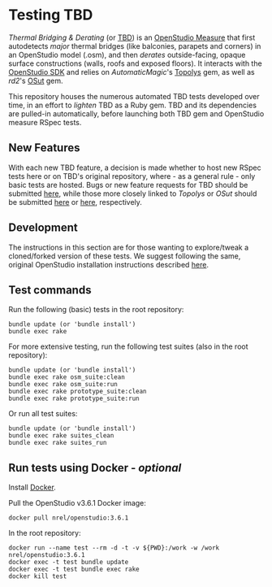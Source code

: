 # Testing TBD  

_Thermal Bridging & Derating_ (or [TBD](https://github.com/rd2/tbd)) is an [OpenStudio Measure](https://nrel.github.io/OpenStudio-user-documentation/reference/measure_writing_guide/) that first autodetects _major_ thermal bridges (like balconies, parapets and corners) in an OpenStudio model (.osm), and then _derates_ outside-facing, opaque surface constructions (walls, roofs and exposed floors). It interacts with the [OpenStudio SDK](https://openstudio-sdk-documentation.s3.amazonaws.com/index.html) and relies on _AutomaticMagic_'s [Topolys](https://github.com/automaticmagic/topolys) gem, as well as _rd2_'s [OSut](https://rubygems.org/gems/osut) gem.

This repository houses the numerous automated TBD tests developed over time, in an effort to _lighten_ TBD as a Ruby gem. TBD and its dependencies are pulled-in automatically, before launching both TBD gem and OpenStudio measure RSpec tests.

## New Features  

With each new TBD feature, a decision is made whether to host new RSpec tests here or on TBD's original repository, where - as a general rule - only basic tests are hosted. Bugs or new feature requests for TBD should be submitted [here](https://github.com/rd2/tbd/issues), while those more closely linked to _Topolys_ or _OSut_ should be submitted [here](https://github.com/automaticmagic/topolys/issues) or [here](https://github.com/rd2/osut/issues), respectively.

## Development

The instructions in this section are for those wanting to explore/tweak a cloned/forked version of these tests. We suggest following the same, original OpenStudio installation instructions described [here](https://github.com/rd2/tbd/blob/master/README.md#development).

## Test commands

Run the following (basic) tests in the root repository:
```
bundle update (or 'bundle install')
bundle exec rake
```

For more extensive testing, run the following test suites (also in the root repository):
```
bundle update (or 'bundle install')
bundle exec rake osm_suite:clean
bundle exec rake osm_suite:run
bundle exec rake prototype_suite:clean
bundle exec rake prototype_suite:run
```

Or run all test suites:

```
bundle update (or 'bundle install')
bundle exec rake suites_clean
bundle exec rake suites_run
```

## Run tests using Docker - _optional_

Install [Docker](https://docs.docker.com/desktop/#download-and-install).

Pull the OpenStudio v3.6.1 Docker image:
```
docker pull nrel/openstudio:3.6.1
```

In the root repository:
```
docker run --name test --rm -d -t -v ${PWD}:/work -w /work nrel/openstudio:3.6.1
docker exec -t test bundle update
docker exec -t test bundle exec rake
docker kill test
```
